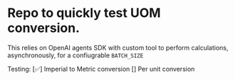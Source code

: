 # Repo to quickly test UOM conversion.

This relies on OpenAI agents SDK with custom tool to perform calculations, asynchronously, for a confiugrable `BATCH_SIZE`

Testing:
[✅] Imperial to Metric conversion
[] Per unit conversion
